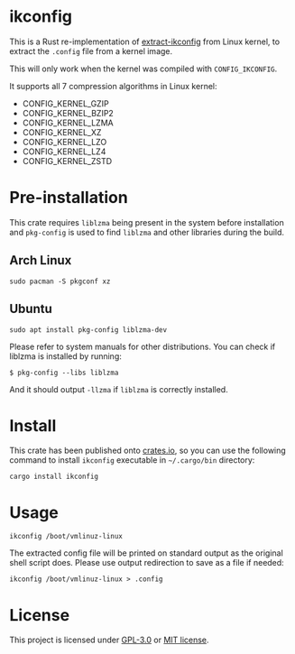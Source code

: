 # ikconfig

This is a Rust re-implementation of [extract-ikconfig] from Linux kernel, to extract the `.config` file from a kernel image.

This will only work when the kernel was compiled with `CONFIG_IKCONFIG`.

It supports all 7 compression algorithms in Linux kernel:

  * CONFIG_KERNEL_GZIP
  * CONFIG_KERNEL_BZIP2
  * CONFIG_KERNEL_LZMA
  * CONFIG_KERNEL_XZ
  * CONFIG_KERNEL_LZO
  * CONFIG_KERNEL_LZ4
  * CONFIG_KERNEL_ZSTD

# Pre-installation

This crate requires `liblzma` being present in the system before installation and `pkg-config` is used to find `liblzma` and other libraries during the build.

## Arch Linux

```
sudo pacman -S pkgconf xz
```

## Ubuntu

```
sudo apt install pkg-config liblzma-dev
```

Please refer to system manuals for other distributions. You can check if liblzma is installed by running:

```
$ pkg-config --libs liblzma
```

And it should output `-llzma` if `liblzma` is correctly installed.

# Install

This crate has been published onto [crates.io][crate-ikconfig], so you can use the following command to install `ikconfig` executable in `~/.cargo/bin` directory:

```
cargo install ikconfig
```

# Usage

```
ikconfig /boot/vmlinuz-linux
```

The extracted config file will be printed on standard output as the original shell script does. Please use output redirection to save as a file if needed:

```
ikconfig /boot/vmlinuz-linux > .config
```

# License

This project is licensed under [GPL-3.0](COPYING) or [MIT license](LICENSE).



[extract-ikconfig]: https://github.com/torvalds/linux/blob/master/scripts/extract-ikconfig "extract-ikconfig"
[crate-ikconfig]: https://crates.io/crates/ikconfig "ikconfig"
[lz4-legacy-frame]: https://github.com/lz4/lz4/blob/dev/doc/lz4_Frame_format.md#legacy-frame "Legacy frame"
[crate-lz4-flex]: https://crates.io/crates/lz4_flex "lz4_flex"
[yestyle-lz4-flex]: https://github.com/yestyle/lz4_flex "yestyle/lz4_flex"
[self-tests-branch]: https://github.com/yestyle/extract-ikconfig-rs/tree/tests "tests branch"

